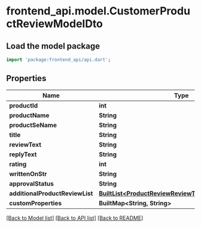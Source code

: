 # frontend_api.model.CustomerProductReviewModelDto

## Load the model package
```dart
import 'package:frontend_api/api.dart';
```

## Properties
Name | Type | Description | Notes
------------ | ------------- | ------------- | -------------
**productId** | **int** |  | [optional] 
**productName** | **String** |  | [optional] 
**productSeName** | **String** |  | [optional] 
**title** | **String** |  | [optional] 
**reviewText** | **String** |  | [optional] 
**replyText** | **String** |  | [optional] 
**rating** | **int** |  | [optional] 
**writtenOnStr** | **String** |  | [optional] 
**approvalStatus** | **String** |  | [optional] 
**additionalProductReviewList** | [**BuiltList&lt;ProductReviewReviewTypeMappingModelDto&gt;**](ProductReviewReviewTypeMappingModelDto.md) |  | [optional] 
**customProperties** | **BuiltMap&lt;String, String&gt;** |  | [optional] 

[[Back to Model list]](../README.md#documentation-for-models) [[Back to API list]](../README.md#documentation-for-api-endpoints) [[Back to README]](../README.md)


